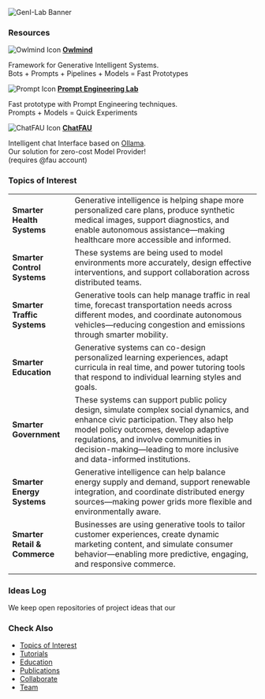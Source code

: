 ![GenI-Lab Banner](./images/genilab-banner.png)


<!--
## Use Cases

We actively promote use cases aligned with real-world needs by applying our [Research Resources](./projects.md#resources) to fast-track prototyping and innovation. 

| | | |
| :-: | :-: | :-: | 
| ![](./images/docs/use-collective-experiences.png) <br/> [**Collective Experience Systems**]()<br/>Multi-agent environments for <br/>AI-human collaboration.<br/> (submitted) | ![](./images/docs/use-virtual-seller.png) <br/> [**Virtual Seller**]() <br/> Let your customers <br/> talk to your products. <br/> (tbd) | ![](./images/docs/use-right-to-know.png) <br/> [**Right To Know**]() <br/> Learn if your private data is<br/> stored in commercial LLMs. <br/> (tbd) |

-->

### Resources

<div class="grid-container" data-columns="3">
    <div class="grid-item">
      <img src="./images/owlmind-icon.png"  alt="Owlmind Icon" />
      <a href="https://github.com/genilab/owlmind"><strong>Owlmind</strong></a>
      <p>Framework for Generative Intelligent Systems.<br />
      Bots + Prompts + Pipelines + Models = Fast Prototypes</p>
    </div>
    <div class="grid-item">
      <img src="./images/prompt-icon.png" alt="Prompt Icon" />
      <a href="https://github.com/genilab/prompt-eng"><strong>Prompt Engineering Lab</strong></a>
      <p>Fast prototype with Prompt Engineering techniques.<br />
      Prompts + Models = Quick Experiments</p>
    </div>
    <div class="grid-item">
      <img src="./images/chatfau-icon.png" alt="ChatFAU Icon" />
      <a href="https://chat.hpc.fau.edu"><strong>ChatFAU</strong></a>
      <p>
        Intelligent chat Interface based on 
        <a href="http://ollama.com">Ollama</a>.<br />
        Our solution for zero-cost Model Provider!<br/>
        (requires @fau account)
      </p>
    </div>
  </div>


### Topics of Interest 

| | |
| :- | :- |
| **Smarter Health Systems** | Generative intelligence is helping shape more personalized care plans, produce synthetic medical images, support diagnostics, and enable autonomous assistance—making healthcare more accessible and informed. |
| **Smarter Control Systems** | These systems are being used to model environments more accurately, design effective interventions, and support collaboration across distributed teams. |
| **Smarter Traffic Systems** | Generative tools can help manage traffic in real time, forecast transportation needs across different modes, and coordinate autonomous vehicles—reducing congestion and emissions through smarter mobility. |
| **Smarter Education** | Generative systems can co-design personalized learning experiences, adapt curricula in real time, and power tutoring tools that respond to individual learning styles and goals. |
| **Smarter Government** | These systems can support public policy design, simulate complex social dynamics, and enhance civic participation. They also help model policy outcomes, develop adaptive regulations, and involve communities in decision-making—leading to more inclusive and data-informed institutions. |
| **Smarter Energy Systems** | Generative intelligence can help balance energy supply and demand, support renewable integration, and coordinate distributed energy sources—making power grids more flexible and environmentally aware. |
| **Smarter Retail & Commerce** | Businesses are using generative tools to tailor customer experiences, create dynamic marketing content, and simulate consumer behavior—enabling more predictive, engaging, and responsive commerce. |
| | | 

### Ideas Log

We keep open repositories of project ideas that our 

### Check Also

* [Topics of Interest](./projects.md#topics-of-interest)
* [Tutorials](./knowledge.md#tutorials)
* [Education](./knowledge.md#education)
* [Publications](./knowledge.md#publications)
* [Collaborate](./collaborate.md)
* [Team](./people.html)
